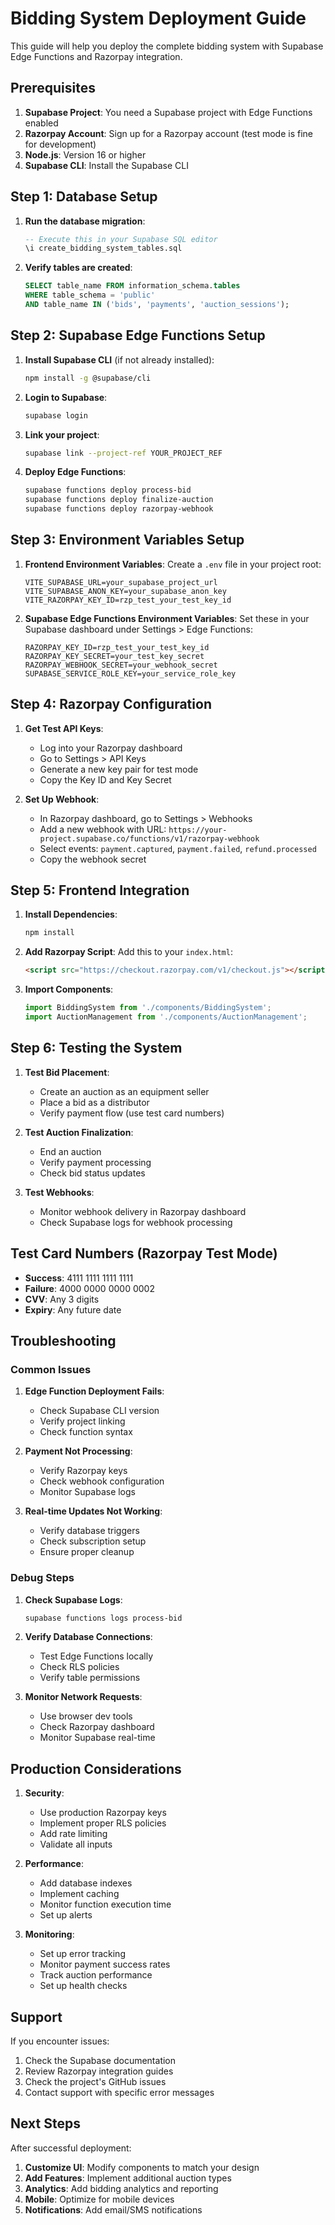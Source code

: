 # Bidding System Deployment Guide

This guide will help you deploy the complete bidding system with Supabase Edge Functions and Razorpay integration.

## Prerequisites

1. **Supabase Project**: You need a Supabase project with Edge Functions enabled
2. **Razorpay Account**: Sign up for a Razorpay account (test mode is fine for development)
3. **Node.js**: Version 16 or higher
4. **Supabase CLI**: Install the Supabase CLI

## Step 1: Database Setup

1. **Run the database migration**:
   ```sql
   -- Execute this in your Supabase SQL editor
   \i create_bidding_system_tables.sql
   ```

2. **Verify tables are created**:
   ```sql
   SELECT table_name FROM information_schema.tables 
   WHERE table_schema = 'public' 
   AND table_name IN ('bids', 'payments', 'auction_sessions');
   ```

## Step 2: Supabase Edge Functions Setup

1. **Install Supabase CLI** (if not already installed):
   ```bash
   npm install -g @supabase/cli
   ```

2. **Login to Supabase**:
   ```bash
   supabase login
   ```

3. **Link your project**:
   ```bash
   supabase link --project-ref YOUR_PROJECT_REF
   ```

4. **Deploy Edge Functions**:
   ```bash
   supabase functions deploy process-bid
   supabase functions deploy finalize-auction
   supabase functions deploy razorpay-webhook
   ```

## Step 3: Environment Variables Setup

1. **Frontend Environment Variables**:
   Create a `.env` file in your project root:
   ```env
   VITE_SUPABASE_URL=your_supabase_project_url
   VITE_SUPABASE_ANON_KEY=your_supabase_anon_key
   VITE_RAZORPAY_KEY_ID=rzp_test_your_test_key_id
   ```

2. **Supabase Edge Functions Environment Variables**:
   Set these in your Supabase dashboard under Settings > Edge Functions:
   ```env
   RAZORPAY_KEY_ID=rzp_test_your_test_key_id
   RAZORPAY_KEY_SECRET=your_test_key_secret
   RAZORPAY_WEBHOOK_SECRET=your_webhook_secret
   SUPABASE_SERVICE_ROLE_KEY=your_service_role_key
   ```

## Step 4: Razorpay Configuration

1. **Get Test API Keys**:
   - Log into your Razorpay dashboard
   - Go to Settings > API Keys
   - Generate a new key pair for test mode
   - Copy the Key ID and Key Secret

2. **Set Up Webhook**:
   - In Razorpay dashboard, go to Settings > Webhooks
   - Add a new webhook with URL: `https://your-project.supabase.co/functions/v1/razorpay-webhook`
   - Select events: `payment.captured`, `payment.failed`, `refund.processed`
   - Copy the webhook secret

## Step 5: Frontend Integration

1. **Install Dependencies**:
   ```bash
   npm install
   ```

2. **Add Razorpay Script**:
   Add this to your `index.html`:
   ```html
   <script src="https://checkout.razorpay.com/v1/checkout.js"></script>
   ```

3. **Import Components**:
   ```jsx
   import BiddingSystem from './components/BiddingSystem';
   import AuctionManagement from './components/AuctionManagement';
   ```

## Step 6: Testing the System

1. **Test Bid Placement**:
   - Create an auction as an equipment seller
   - Place a bid as a distributor
   - Verify payment flow (use test card numbers)

2. **Test Auction Finalization**:
   - End an auction
   - Verify payment processing
   - Check bid status updates

3. **Test Webhooks**:
   - Monitor webhook delivery in Razorpay dashboard
   - Check Supabase logs for webhook processing

## Test Card Numbers (Razorpay Test Mode)

- **Success**: 4111 1111 1111 1111
- **Failure**: 4000 0000 0000 0002
- **CVV**: Any 3 digits
- **Expiry**: Any future date

## Troubleshooting

### Common Issues

1. **Edge Function Deployment Fails**:
   - Check Supabase CLI version
   - Verify project linking
   - Check function syntax

2. **Payment Not Processing**:
   - Verify Razorpay keys
   - Check webhook configuration
   - Monitor Supabase logs

3. **Real-time Updates Not Working**:
   - Verify database triggers
   - Check subscription setup
   - Ensure proper cleanup

### Debug Steps

1. **Check Supabase Logs**:
   ```bash
   supabase functions logs process-bid
   ```

2. **Verify Database Connections**:
   - Test Edge Functions locally
   - Check RLS policies
   - Verify table permissions

3. **Monitor Network Requests**:
   - Use browser dev tools
   - Check Razorpay dashboard
   - Monitor Supabase real-time

## Production Considerations

1. **Security**:
   - Use production Razorpay keys
   - Implement proper RLS policies
   - Add rate limiting
   - Validate all inputs

2. **Performance**:
   - Add database indexes
   - Implement caching
   - Monitor function execution time
   - Set up alerts

3. **Monitoring**:
   - Set up error tracking
   - Monitor payment success rates
   - Track auction performance
   - Set up health checks

## Support

If you encounter issues:

1. Check the Supabase documentation
2. Review Razorpay integration guides
3. Check the project's GitHub issues
4. Contact support with specific error messages

## Next Steps

After successful deployment:

1. **Customize UI**: Modify components to match your design
2. **Add Features**: Implement additional auction types
3. **Analytics**: Add bidding analytics and reporting
4. **Mobile**: Optimize for mobile devices
5. **Notifications**: Add email/SMS notifications
